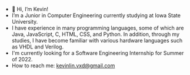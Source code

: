 - 👋 Hi, I’m Kevin!
-  I’m a Junior in Computer Engineering currently studying at Iowa State University.
-  I have experience in many programming languages, some of which are Java, JavaScript, C, HTML, CSS, and Python. In addition, through my studies, I have become familiar with various hardware languages such as VHDL and Verilog.
-  I'm currently looking for a Software Engineering Internship for Summer of 2022.
-  How to reach me: kevinlin.vxd@gmail.com

<!---
kevinlinvxd/kevinlinvxd is a ✨ special ✨ repository because its `README.md` (this file) appears on your GitHub profile.
You can click the Preview link to take a look at your changes.
--->

